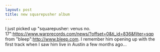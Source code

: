 ```yaml
--- 
layout: post
title: new squarepusher album
---
```

I just picked up "squarepusher: venus no. 17":https://www.warprecords.com/news/?offset=0&ti_id=836&filter=sqp from "bleep":http://www.bleep.com.  I remember him opening up with the first track when I saw him live in Austin a few months ago...
